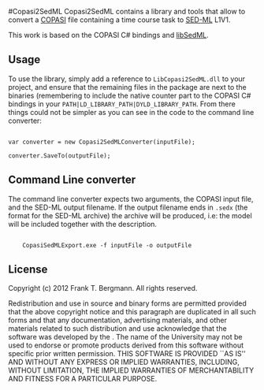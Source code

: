 #Copasi2SedML
Copasi2SedML contains a library and tools that allow to convert a [COPASI](http://copasi.org) file containing a time course task to [SED-ML](http://sed-ml.org) L1V1. 

This work is based on the COPASI C# bindings and [libSedML](http://libsedml.sf.net). 

## Usage
To use the library, simply add a reference to `LibCopasi2SedML.dll` to your project, and ensure that the remaining files in the package are next to the binaries (remembering to include the native counter part to the COPASI C# bindings in your `PATH|LD_LIBRARY_PATH|DYLD_LIBRARY_PATH`. From there things could not be simpler as you can see in the code to the command line converter:


<code>
var converter = new Copasi2SedMLConverter(inputFile);<br/>
converter.SaveTo(outputFile);
</code>

## Command Line converter
The command line converter expects two arguments, the COPASI input file, and the SED-ML output filename. If the output filename ends in `.sedx` (the format for the SED-ML archive) the archive will be produced, i.e: the model will be included together with the description. 

<code>
	CopasiSedMLExport.exe -f inputFile -o outputFile 
</code>


## License
Copyright (c) 2012 Frank T. Bergmann.
All rights reserved.

Redistribution and use in source and binary forms are permitted
provided that the above copyright notice and this paragraph are
duplicated in all such forms and that any documentation,
advertising materials, and other materials related to such
distribution and use acknowledge that the software was developed
by the <organization>.  The name of the
University may not be used to endorse or promote products derived
from this software without specific prior written permission.
THIS SOFTWARE IS PROVIDED ``AS IS'' AND WITHOUT ANY EXPRESS OR
IMPLIED WARRANTIES, INCLUDING, WITHOUT LIMITATION, THE IMPLIED
WARRANTIES OF MERCHANTABILITY AND FITNESS FOR A PARTICULAR PURPOSE.
